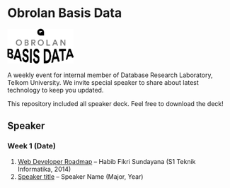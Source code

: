 

# Obrolan Basis Data

<img alt="Obrolan Basis Data" src="https://github.com/basisdatalab/obd/raw/master/obd.png" width="150">

A weekly event for internal member of Database Research Laboratory, Telkom University. We invite special speaker to share about latest technology to keep you updated.

This repository included all speaker deck. Feel free to download the deck!

## Speaker
### Week 1 (Date)
1. [Web Developer Roadmap](https://www.google.com) –
Habib Fikri Sundayana (S1 Teknik Informatika, 2014)
2. [Speaker title](https://www.google.com) –
Speaker Name (Major, Year)
